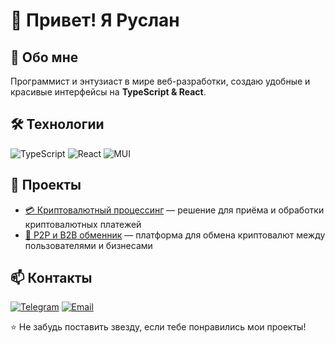 # 👋 Привет! Я Руслан

## 🚀 Обо мне
Программист и энтузиаст в мире веб-разработки, создаю удобные и красивые интерфейсы на **TypeScript & React**.

## 🛠 Технологии
![TypeScript](https://img.shields.io/badge/-TypeScript-3178C6?style=flat-square&logo=typescript&logoColor=white)
![React](https://img.shields.io/badge/-React-61DAFB?style=flat-square&logo=react&logoColor=white)
![MUI](https://img.shields.io/badge/-MUI-007FFF?style=flat-square&logo=mui&logoColor=white)

## 📌 Проекты
- [💳 Криптовалютный процессинг](https://admin.greenavi.com) — решение для приёма и обработки криптовалютных платежей
- [🔄 P2P и B2B обменник](https://greenavi.com) — платформа для обмена криптовалют между пользователями и бизнесами

## 📫 Контакты
[![Telegram](https://img.shields.io/badge/-Telegram-26A5E4?style=flat-square&logo=telegram&logoColor=white)](https://t.me/zwibez)
[![Email](https://img.shields.io/badge/-Email-D14836?style=flat-square&logo=gmail&logoColor=white)](mailto:zoomka.rus@mail.ru)

⭐ Не забудь поставить звезду, если тебе понравились мои проекты!
